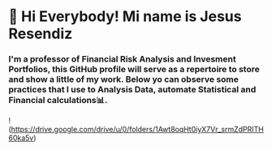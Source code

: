 # 👋 Hi Everybody! Mi name is Jesus Resendiz 
### I'm a professor of Financial Risk Analysis and Invesment Portfolios, this GitHub profile will serve as a repertoire to store and show a little of my work. Below yo can observe some practices that I use to Analysis Data, automate Statistical and Financial calculations📊. 

!(https://drive.google.com/drive/u/0/folders/1Awt8oqHt0iyX7Vr_srmZdPRITH60ka5v)
